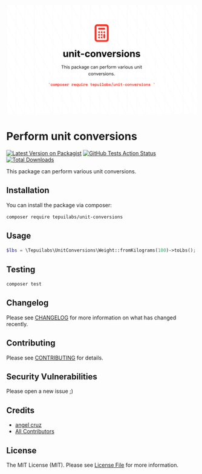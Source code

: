 <p align="center">
	<img src="unit-conversions.png" width="612">
</p>

# Perform unit conversions

[![Latest Version on Packagist](https://img.shields.io/packagist/v/tepuilabs/unit-conversions.svg?style=flat-square)](https://packagist.org/packages/tepuilabs/unit-conversions)
[![GitHub Tests Action Status](https://img.shields.io/github/workflow/status/tepuilabs/unit-conversions/run-tests?label=tests)](https://github.com/tepuilabs/unit-conversions/actions?query=workflow%3Arun-tests+branch%3Amaster)
[![Total Downloads](https://img.shields.io/packagist/dt/tepuilabs/unit-conversions.svg?style=flat-square)](https://packagist.org/packages/tepuilabs/unit-conversions)


This package can perform various unit conversions.

## Installation

You can install the package via composer:

```bash
composer require tepuilabs/unit-conversions
```

## Usage

``` php
$lbs = \Tepuilabs\UnitConversions\Weight::fromKilograms(100)->toLbs();
```

## Testing

``` bash
composer test
```

## Changelog

Please see [CHANGELOG](CHANGELOG.md) for more information on what has changed recently.

## Contributing

Please see [CONTRIBUTING](.github/CONTRIBUTING.md) for details.

## Security Vulnerabilities

Please open a new issue ;)

## Credits

- [angel cruz](https://github.com/abr4xas)
- [All Contributors](../../contributors)

## License

The MIT License (MIT). Please see [License File](LICENSE.md) for more information.
